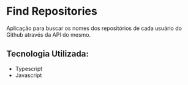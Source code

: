 # Find Repositories
Aplicação para buscar os nomes dos repositórios de cada usuário do Github através da API do mesmo.

## Tecnologia Utilizada:
- Typescript
- Javascript

